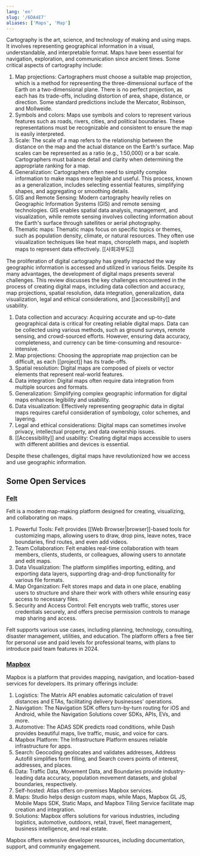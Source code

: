 ```yaml
---
lang: 'en'
slug: '/6DA4E7'
aliases: ['Maps', 'Map']
---
```


Cartography is the art, science, and technology of making and using maps. It involves representing geographical information in a visual, understandable, and interpretable format. Maps have been essential for navigation, exploration, and communication since ancient times. Some critical aspects of cartography include:

1. Map projections: Cartographers must choose a suitable map projection, which is a method for representing the three-dimensional surface of the Earth on a two-dimensional plane. There is no perfect projection, as each has its trade-offs, including distortion of area, shape, distance, or direction. Some standard predictions include the Mercator, Robinson, and Mollweide.
2. Symbols and colors: Maps use symbols and colors to represent various features such as roads, rivers, cities, and political boundaries. These representations must be recognizable and consistent to ensure the map is easily interpreted.
3. Scale: The scale of a map refers to the relationship between the distance on the map and the actual distance on the Earth's surface. Map scales can be represented as a ratio (e.g., 1:50,000) or a bar scale. Cartographers must balance detail and clarity when determining the appropriate ranking for a map.
4. Generalization: Cartographers often need to simplify complex information to make maps more legible and useful. This process, known as a generalization, includes selecting essential features, simplifying shapes, and aggregating or smoothing details.
5. GIS and Remote Sensing: Modern cartography heavily relies on Geographic Information Systems (GIS) and remote sensing technologies. GIS enables spatial data analysis, management, and visualization, while remote sensing involves collecting information about the Earth's surface through satellites or aerial photography.
6. Thematic maps: Thematic maps focus on specific topics or themes, such as population density, climate, or natural resources. They often use visualization techniques like heat maps, choropleth maps, and isopleth maps to represent data effectively. [[사회과부도]]

The proliferation of digital cartography has greatly impacted the way geographic information is accessed and utilized in various fields. Despite its many advantages, the development of digital maps presents several challenges. This review discusses the key challenges encountered in the process of creating digital maps, including data collection and accuracy, map projections, spatial resolution, data integration, generalization, data visualization, legal and ethical considerations, and [[accessibility]] and usability.

1. Data collection and accuracy: Acquiring accurate and up-to-date geographical data is critical for creating reliable digital maps. Data can be collected using various methods, such as ground surveys, remote sensing, and crowd-sourced efforts. However, ensuring data accuracy, completeness, and currency can be time-consuming and resource-intensive.
2. Map projections: Choosing the appropriate map projection can be difficult, as each [[project]] has its trade-offs.
3. Spatial resolution: Digital maps are composed of pixels or vector elements that represent real-world features.
4. Data integration: Digital maps often require data integration from multiple sources and formats.
5. Generalization: Simplifying complex geographic information for digital maps enhances legibility and usability.
6. Data visualization: Effectively representing geographic data in digital maps requires careful consideration of symbology, color schemes, and layering.
7. Legal and ethical considerations: Digital maps can sometimes involve privacy, intellectual property, and data ownership issues.
8. [[Accessibility]] and usability: Creating digital maps accessible to users with different abilities and devices is essential.

Despite these challenges, digital maps have revolutionized how we access and use geographic information.

## Some Open Services

### [Felt](https://felt.com/)

Felt is a modern map-making platform designed for creating, visualizing, and collaborating on maps.

1.  Powerful Tools: Felt provides [[Web Browser|browser]]-based tools for customizing maps, allowing users to draw, drop pins, leave notes, trace boundaries, find routes, and even add videos.
2.  Team Collaboration: Felt enables real-time collaboration with team members, clients, students, or colleagues, allowing users to annotate and edit maps.
3.  Data Visualization: The platform simplifies importing, editing, and exporting data layers, supporting drag-and-drop functionality for various file formats.
4.  Map Organization: Felt stores maps and data in one place, enabling users to structure and share their work with others while ensuring easy access to necessary files.
5.  Security and Access Control: Felt encrypts web traffic, stores user credentials securely, and offers precise permission controls to manage map sharing and access.

Felt supports various use cases, including planning, technology, consulting, disaster management, utilities, and education. The platform offers a free tier for personal use and paid levels for professional teams, with plans to introduce paid team features in 2024.

### [Mapbox](https://www.mapbox.com/)

Mapbox is a platform that provides mapping, navigation, and location-based services for developers. Its primary offerings include:

1.  Logistics: The Matrix API enables automatic calculation of travel distances and ETAs, facilitating delivery businesses' operations.
2.  Navigation: The Navigation SDK offers turn-by-turn routing for iOS and Android, while the Navigation Solutions cover SDKs, APIs, EVs, and more.
3.  Automotive: The ADAS SDK predicts road conditions, while Dash provides beautiful maps, live traffic, music, and voice for cars.
4.  Mapbox Platform: The Infrastructure Platform ensures reliable infrastructure for apps.
5.  Search: Geocoding geolocates and validates addresses, Address Autofill simplifies form filling, and Search covers points of interest, addresses, and places.
6.  Data: Traffic Data, Movement Data, and Boundaries provide industry-leading data accuracy, population movement datasets, and global boundaries, respectively.
7.  Self-hosted: Atlas offers on-premises Mapbox services.
8.  Maps: Studio helps design custom maps, while Maps, Mapbox GL JS, Mobile Maps SDK, Static Maps, and Mapbox Tiling Service facilitate map creation and integration.
9.  Solutions: Mapbox offers solutions for various industries, including logistics, automotive, outdoors, retail, travel, fleet management, business intelligence, and real estate.

Mapbox offers extensive developer resources, including documentation, support, and community engagement.
